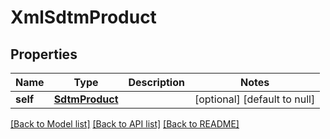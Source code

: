 # XmlSdtmProduct

## Properties
Name | Type | Description | Notes
------------ | ------------- | ------------- | -------------
**self** | [**SdtmProduct**](SdtmProduct.md) |  | [optional] [default to null]

[[Back to Model list]](../README.md#documentation-for-models) [[Back to API list]](../README.md#documentation-for-api-endpoints) [[Back to README]](../README.md)


